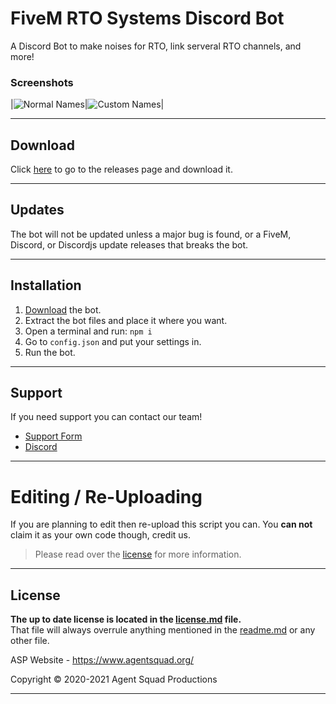 # FiveM RTO Systems Discord Bot
A Discord Bot to make noises for RTO, link serveral RTO channels, and more!

### Screenshots

|![Normal Names](https://agentsquad.org/img/showcase/)|![Custom Names](https://agentsquad.org/img/showcase/)|

--------

## Download

Click [here](https://github.com/Agent-Squad-Productions/fivemstatusbot/releases) to go to the releases page and download it.

--------

## Updates

The bot will not be updated unless a major bug is found, or a FiveM, Discord, or Discordjs update releases that breaks the bot.

--------

## Installation

1. [Download](https://github.com/Agent-Squad-Productions/fivemstatusbot/releases) the bot.
2. Extract the bot files and place it where you want.
3. Open a terminal and run: `npm i`
4. Go to `config.json` and put your settings in.
5. Run the bot.

--------

## Support
If you need support you can contact our team!

- [Support Form](https://billing.agentsquad.org/submitticket.php)
- [Discord](https://discord.agentsquad.org)


--------

# Editing / Re-Uploading

If you are planning to edit then re-upload this script you can. You **can not** claim it as your own code though, credit us.
> Please read over the [license](LICENSE.md) for more information.

--------

## License
**The up to date license is located in the [license.md](LICENSE.md) file.**<br>
That file will always overrule anything mentioned in the [readme.md](README.md) or any other file.


ASP Website - https://www.agentsquad.org/

Copyright © 2020-2021 Agent Squad Productions

----
